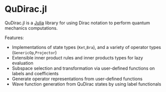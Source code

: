 # QuDirac.jl

QuDirac.jl is a [Julia](http://julialang.org/) library for using Dirac notation to perform 
quantum mechanics computations. 

Features:

- Implementations of state types (`Ket`,`Bra`), and a variety of operator types (`GenericOp`,`Projector`)
- Extensible inner product rules and inner products types for lazy evaluation
- Subspace selection and transformation via user-defined functions on labels and coefficients
- Generate operator representations from user-defined functions
- Wave function generation from QuDirac states by using label functionals